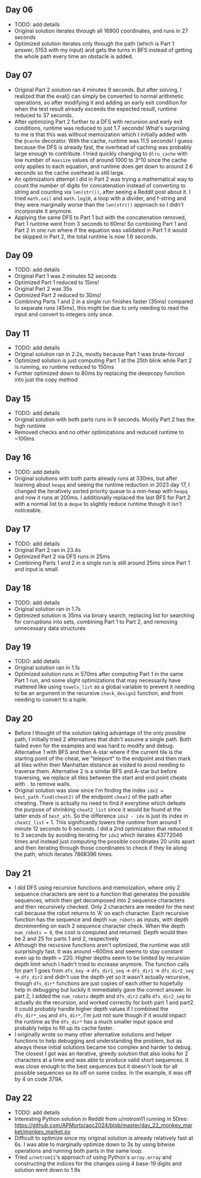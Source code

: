 ## Day 06

- TODO: add details
- Original solution iterates through all 16900 coordinates, and runs in 27 seconds
- Optimized solution iterates only through the path (which is Part 1 answer, 5153 with my input) and gets the turns in BFS instead of getting the whole path every time an obstacle is added.

## Day 07

- Original Part 2 solution ran 4 minutes 9 seconds. But after solving, I realized that the eval() can simply be converted to normal arithmetic operations, so after modifying it and adding an early exit condition for when the test result already exceeds the expected result, runtime reduced to 37 seconds.
- After optimizing Part 2 further to a DFS with recursion and early exit conditions, runtime was reduced to just 1.7 seconds! What's surprising to me is that this was without memoization which I initially added with the `@cache` decorator. With the cache, runtime was 11.5 seconds! I guess because the DFS is already fast, the overhead of caching was probably large enough to contribute. I tried quickly changing to `@lru_cache` with low number of `maxsize` values of around 1000 to 3^10 since the cache only applies to each equation, and runtime does get down to around 2.6 seconds so the cache overhead is still large.
- An optimizationi attempt I did in Part 2 was trying a mathematical way to count the number of digits for concatenation instead of converting to string and counting via `len(str())`, after seeing a Reddit post about it. I tried `math.ceil` and `math.log10`, a loop with a divider, and f-string and they were marginally worse than the `len(str())` approach so I didn't incorporate it anymore.
- Applying the same DFS to Part 1 but with the concatenation removed, Part 1 runtime went from 3 seconds to 60ms! So combining Part 1 and Part 2 in one run where if the equation was validated in Part 1 it would be skipped in Part 2, the total runtime is now 1.6 seconds.

## Day 09

- TODO: add details
- Original Part 1 was 2 minutes 52 seconds
- Optimized Part 1 reduced to 15ms!
- Original Part 2 was 35s
- Optimized Part 2 reduced to 30ms!
- Combining Parts 1 and 2 in a single run finishes faster (35ms) compared to separate runs (45ms), this might be due to only needing to read the input and convert to integers only once.

## Day 11

- TODO: add details
- Original solution ran in 2.2s, mostly because Part 1 was brute-forced
- Optimized solution is just computing Part 1 at the 25th blink while Part 2 is running, so runtime reduced to 150ms
- Further optimized down to 80ms by replacing the deepcopy function into just the copy method

## Day 15

- TODO: add details
- Original solution with both parts runs in 9 seconds. Mostly Part 2 has the high runtime
- Removed checks and no other optimizations and reduced runtime to ~100ms

## Day 16

- TODO: add details
- Original solutions with both parts already runs at 330ms, but after learning about `heapq` and seeing the runtime reduction in 2023 day 17, I changed the iteratively sorted priority queue to a min-heap with `heapq` and now it runs at 200ms. I additionally replaced the last BFS for Part 2 with a normal list to a `deque` to slightly reduce runtime though it isn't noticeable.

## Day 17

- TODO: add details
- Original Part 2 ran in 23.4s
- Optimized Part 2 via DFS runs in 25ms
- Combining Parts 1 and 2 in a single run is still around 25ms since Part 1 and input is small

## Day 18

- TODO: add details
- Original solution ran in 1.7s
- Optimized solution is 35ms via binary search, replacing list for searching for corruptions into sets, combining Part 1 to Part 2, and removing unnecessary data structures

## Day 19

- TODO: add details
- Original solution ran in 1.1s
- Optimized solution runs in 570ms after computing Part 1 in the same Part 1 run, and some slight optimizations that may necessarily have mattered like using `towels_list` as a global variable to prevent it needing to be an argument in the recursive `check_design2` function, and from needing to convert to a tuple.

## Day 20

- Before I thought of the solution taking advantage of the only possible path, I initially tried 2 alternatives that didn't assume a single path. Both failed even for the examples and was hard to modify and debug: Alternative 1 with BFS and then A-star where if the current tile is the starting point of the cheat, we "teleport" to the endpoint and then mark all tiles within their Manhattan distance as visited to avoid needing to traverse them. Alternative 2 is a similar BFS and A-star but before traversing, we replace all tiles between the start and end point cheats with `.` to remove walls.
- Original solution was slow since I'm finding the index `idx2 = best_path.find(cheat2)` of the endpoint `cheat2` of the path after cheating. There is actually no need to find it everytime which defeats the purpose of shrinking `cheat2_list` since it would be found at the latter ends of `best_ath`. So the difference `idx2 - idx` is just its index in `cheat2_list` + 1. This significantly lowers the runtime from around 1 minute 12 seconds to 6 seconds. I did a 2nd optimization that reduced it to 3 seconds by avoiding iterating for `idx2` which iterates 43772046 times and instead just computing the possible coordinates 20 units apart and then iterating through those coordinates to check if they lie along the path, which iterates 7868396 times.

## Day 21

- I did DFS using recursive functions and memoization, where only 2 sequence characters are sent to a function that generates the possible sequences, which then get decomposed into 2 sequence characters and then recursively checked. Only 2 characters are needed for the next call because the robot returns to 'A' on each character. Each recursive function has the sequence and depth `num_robots` as inputs, with depth decrementing on each 2 sequence character check. When the depth `num_robots = 0`, the cost is computed and returned. Depth would then be 2 and 25 for parts 1 and 2, respectively
- Although the recursive functions aren't optimized, the runtime was still surprisingly fast. It was around ~600ms and seems to stay constant even up to depth = 220. Higher depths seem to be limited by recursion depth limit which I hadn't tried to increase anymore. The function calls for part 1 goes from `dfs_key` -> `dfs_dir1_seq` -> `dfs_dir1` -> `dfs_dir2_seq` -> `dfs_dir2` and didn't use the depth yet so it wasn't actually recursive, though `dfs_dir*` functions are just copies of each other to hopefully help in debugging but luckily it immediately gave the correct answer. In part 2, I added the `num_robots` depth and `dfs_dir2` calls `dfs_dir2_seq` to actually do the recursion, and worked correctly for both part 1 and part2. It could probably handle higher depth values if I combined the `dfs_dir*_seq` and `dfs_dir*`, I'm just not sure though if it would impact the runtime as the `dfs_dir*` has a much smaller input space and probably helps to fill up its cache faster.
- I originally wrote so many other alternative solutions and helper functions to help debugging and understanding the problem, but as always these initial solutions became too complex and harder to debug. The closest I got was an iterative, greedy solution that also looks for 2 characters at a time and was able to produce valid short sequences. It was close enough to the best sequences but it doesn't look for all possible sequences so its off on some codes. In the example, it was off by 4 on code 379A.

## Day 22

- TODO: add details
- Interesting Python solution in Reddit from u/notrom11 running in 50ms: https://github.com/APMorto/aoc2024/blob/master/day_22_monkey_market/monkey_market.py
- Difficult to optimize since my original solution is already relatively fast at 6s. I was able to marginally optimize down to 3s by using bitwise operations and running both parts in the same loop.
- Tried `u/notrom11`'s approach of using Python's `array.array` and constructing the indices for the changes using 4 base-19 digits and solution went down to 1.9s
